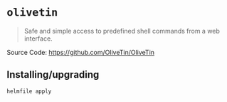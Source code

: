# `olivetin`

> Safe and simple access to predefined shell commands from a web interface.

Source Code: https://github.com/OliveTin/OliveTin

## Installing/upgrading

```shell
helmfile apply
```
